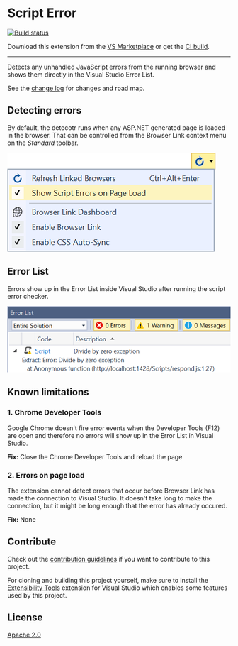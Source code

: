 # Script Error

[![Build status](https://ci.appveyor.com/api/projects/status/5r0c75v55bm4627c?svg=true)](https://ci.appveyor.com/project/madskristensen/scripterror)

Download this extension from the [VS Marketplace](https://marketplace.visualstudio.com/items?itemName=MadsKristensen.JavaScriptErrorDetector)
or get the [CI build](http://vsixgallery.com/extension/36a06f2c-967d-4d2d-8285-5c1b039b769f/).

---------------------------------------

Detects any unhandled JavaScript errors from the running browser and shows them directly in the Visual Studio Error List.

See the [change log](CHANGELOG.md) for changes and road map.

## Detecting errors
By default, the detecotr runs when any ASP.NET generated page is loaded in the browser. That can be controlled from the Browser Link context menu on the *Standard* toolbar.

![Context menu](art/context-menu.png)

## Error List
Errors show up in the Error List inside Visual Studio after running the script error checker.

![Error List](art/error-list.png)

## Known limitations

### 1. Chrome Developer Tools
Google Chrome doesn't fire error events when the Developer Tools (F12) are open and therefore no errors will show up in the Error List in Visual Studio.

**Fix:** Close the Chrome Developer Tools and reload the page

### 2. Errors on page load
The extension cannot detect errors that occur before Browser Link has made the connection to Visual Studio. It doesn't take long to make the connection, but it might be long enough that the error has already occured.

**Fix:** None

## Contribute
Check out the [contribution guidelines](.github/CONTRIBUTING.md)
if you want to contribute to this project.

For cloning and building this project yourself, make sure
to install the
[Extensibility Tools](https://visualstudiogallery.msdn.microsoft.com/ab39a092-1343-46e2-b0f1-6a3f91155aa6)
extension for Visual Studio which enables some features
used by this project.

## License
[Apache 2.0](LICENSE)